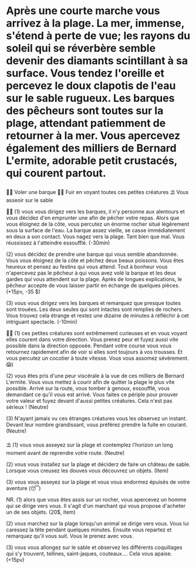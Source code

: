 # Après une courte marche vous arrivez à la plage. La mer, immense, s'étend à perte de vue; les rayons du soleil qui se réverbère semble devenir des diamants scintillant à sa surface. Vous tendez l'oreille et percevez le doux clapotis de l'eau sur le sable rugueux. Les barques des pêcheurs sont toutes sur la plage, attendant patiemment de retourner à la mer. Vous apercevez également des milliers de Bernard L'ermite, adorable petit crustacés, qui courent partout.

🚣‍♀️ Voler une barque
🏃‍♂️ Fuir en voyant toutes ces petites créatures
⛱ Vous asseoir sur le sable

🚣‍♀️
(1) vous vous dirigez vers les barques, il n'y personne aux alentours et vous décidez d'en emprunter une afin de pêcher votre repas. Alors que vous éloignez de la côte, vous percutez un énorme rocher situé légèrement sous la surface de l'eau. La barque assez vieille, se casse immédiatement en deux a son contact. Vous nagez vers la plage. Tant bien que mal. Vous réussissez à l'atteindre essoufflé.
(-30min)

(2) vous décidez de prendre une barque qui vous semble abandonnée. Vous vous éloignez de la côte et pêchez deux beaux poissons. Vous êtes heureux et pensez au festins qui vous attend. Tout à bonheur vous n'apercevez pas le pêcheur à qui vous avez volé la barque et les deux gardes qui vous attendent sur la plage. Après de longues explications, le pêcheur accepte de vous laisser partir en échange de quelques pièces.
(+15pv, -35 $)

(3) vous vous dirigez vers les barques et remarquez que presque toutes sont trouées. Les deux seules qui sont intactes sont remplies de rochers. Vous trouvez cela étrange et restez une dizaine de minutes à réfléchir à cet intriguant spectacle.
(-10min)

🏃‍♀️
(1) ces petites créatures sont extrêmement curieuses et en vous voyant elles courent dans votre direction. Vous prenez peur et fuyez aussi vite possible dans la direction opposée. Pendant votre course vous vous retournez rapidement afin de voir si elles sont toujours à vos trousses. Et vous percutez un cocotier à toute vitesse. Vous vous assomez sévèrement.
😱)

(2) vous êtes pris d'une peur viscérale à la vue de ces milliers de Bernard L'ermite. Vous vous mettez à courir afin de quitter la plage le plus vite possible. Arrivé sur la route, vous tomber à genoux, essoufflé, vous demandant ce qu'il vous est arrivé. Vous faites ce périple pour prouver votre valeur et fuyez devant d'aussi petites créatures. Cela n'est pas sérieux !
(Neutre)

(3) N'ayant jamais vu ces étranges créatures vous les observez un instant. Devant leur nombre grandissant, vous préférez prendre la fuite en courant.
(Neutre)

⛱
(1) vous vous asseyez sur la plage et contemplez l'horizon un long moment avant de reprendre votre route.
(Neutre)

(2) vous vous installez sur la plage et déciderz de faire un château de sable. Lorsque vous creusez les douves vous découvrez un objets.
(Item)

(3) vous vous asseyez sur la plage et vous vous endormez épuisés de votre aventure
(😴)

NR.
(1) alors que vous êtes assis sur un rocher, vous apercevez un homme qui se dirige vers vous. Il s'agit d'un marchant qui vous propose d'acheter un de ses objets.
(20$, item)

(2) vous marchez sur la plage lorsqu'un animal se dirige vers vous. Vous lui caressez la tête pendant quelques minutes. Ensuite vous repartez et remarquez qu'il vous suit. Vous le prenez avec vous.

(3) vous vous allongez sur le sable et observez les différents coquillages qui s'y trouvent, tellines, saint-jaques, couteaux.... Cela vous apaise.
(+15pv)
